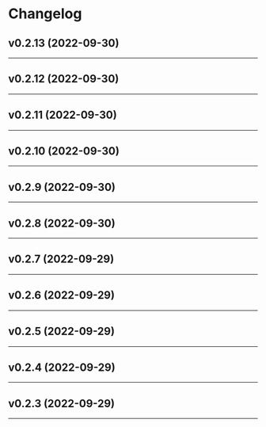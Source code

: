 # Changelog

## v0.2.13 (2022-09-30)

---

## v0.2.12 (2022-09-30)

---

## v0.2.11 (2022-09-30)

---

## v0.2.10 (2022-09-30)

---

## v0.2.9 (2022-09-30)

---

## v0.2.8 (2022-09-30)

---

## v0.2.7 (2022-09-29)

---

## v0.2.6 (2022-09-29)

---

## v0.2.5 (2022-09-29)

---

## v0.2.4 (2022-09-29)

---

## v0.2.3 (2022-09-29)

---
